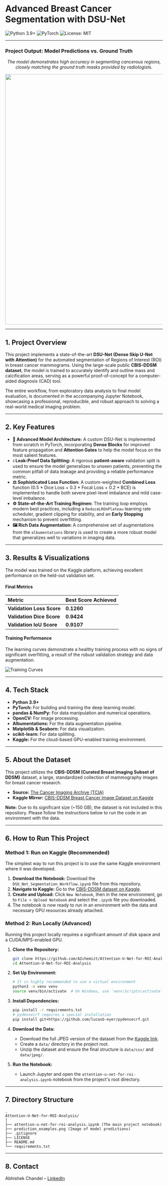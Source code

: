 # Advanced Breast Cancer Segmentation with DSU-Net

![Python 3.9+](https://img.shields.io/badge/Python-3.9+-blue.svg)
![PyTorch](https://img.shields.io/badge/PyTorch-2.0-orange.svg)
![License: MIT](https://img.shields.io/badge/License-MIT-yellow.svg)

---

### **Project Output: Model Predictions vs. Ground Truth**

<p align="center">
  <em>The model demonstrates high accuracy in segmenting cancerous regions, closely matching the ground truth masks provided by radiologists.</em>
</p>
<p align="center">
  <img src="prediction_examples.png" width="800" />
</p>

---

## 1. Project Overview

This project implements a state-of-the-art **DSU-Net (Dense Skip U-Net with Attention)** for the automated segmentation of Regions of Interest (ROI) in breast cancer mammograms. Using the large-scale public **CBIS-DDSM dataset**, the model is trained to accurately identify and outline mass and calcification areas, serving as a powerful proof-of-concept for a computer-aided diagnosis (CAD) tool.

The entire workflow, from exploratory data analysis to final model evaluation, is documented in the accompanying Jupyter Notebook, showcasing a professional, reproducible, and robust approach to solving a real-world medical imaging problem.

---

## 2. Key Features

-   **🔬 Advanced Model Architecture:** A custom DSU-Net is implemented from scratch in PyTorch, incorporating **Dense Blocks** for improved feature propagation and **Attention Gates** to help the model focus on the most salient features.
-   **💧 Leak-Proof Data Splitting:** A rigorous **patient-aware** validation split is used to ensure the model generalizes to unseen patients, preventing the common pitfall of data leakage and providing a reliable performance metric.
-   **⚖️ Sophisticated Loss Function:** A custom-weighted **Combined Loss** function (0.5 * Dice Loss + 0.3 * Focal Loss + 0.2 * BCE) is implemented to handle both severe pixel-level imbalance and mild case-level imbalance.
-   **⚙️ State-of-the-Art Training Regimen:** The training loop employs modern best practices, including a `ReduceLROnPlateau` learning rate scheduler, gradient clipping for stability, and an **Early Stopping** mechanism to prevent overfitting.
-   **🖼️ Rich Data Augmentation:** A comprehensive set of augmentations from the `albumentations` library is used to create a more robust model that generalizes well to variations in imaging data.

---

## 3. Results & Visualizations

The model was trained on the Kaggle platform, achieving excellent performance on the held-out validation set.

#### **Final Metrics**

| Metric                       | Best Score Achieved |
| :--------------------------- | :------------------ |
| **Validation Loss Score**    | **0.1260**          |
| **Validation Dice Score**    | **0.9424**          |
| **Validation IoU Score**     | **0.9107**          |

#### **Training Performance**
The learning curves demonstrate a healthy training process with no signs of significant overfitting, a result of the robust validation strategy and data augmentation.

![Training Curves](training_curves.png)

---

## 4. Tech Stack

-   **Python 3.9+**
-   **PyTorch:** For building and training the deep learning model.
-   **pandas & NumPy:** For data manipulation and numerical operations.
-   **OpenCV:** For image processing.
-   **Albumentations:** For the data augmentation pipeline.
-   **Matplotlib & Seaborn:** For data visualization.
-   **scikit-learn:** For data splitting.
-   **Kaggle:** For the cloud-based GPU-enabled training environment.

---

## 5. About the Dataset

This project utilizes the **CBIS-DDSM (Curated Breast Imaging Subset of DDSM)** dataset, a large, standardized collection of mammography images for breast cancer research.

-   **Source:** [The Cancer Imaging Archive (TCIA)](https://www.cancerimagingarchive.net/collection/cbis-ddsm/)
-   **Kaggle Mirror:** [CBIS-DDSM Breast Cancer Image Dataset on Kaggle](https://www.kaggle.com/datasets/awsaf49/cbis-ddsm-breast-cancer-image-dataset)

**Note:** Due to its significant size (~150 GB), the dataset is not included in this repository. Please follow the instructions below to run the code in an environment with the data.

---

## 6. How to Run This Project

### Method 1: Run on Kaggle (Recommended)

The simplest way to run this project is to use the same Kaggle environment where it was developed.

1.  **Download the Notebook:** Download the `DSU_Net_Segmentation_Workflow.ipynb` file from this repository.
2.  **Navigate to Kaggle:** Go to the [CBIS-DDSM dataset on Kaggle](https://www.kaggle.com/datasets/awsaf49/cbis-ddsm-breast-cancer-image-dataset).
3.  **Create and Upload:** Click `New Notebook`, then in the new environment, go to `File > Upload Notebook` and select the `.ipynb` file you downloaded.
4.  The notebook is now ready to run in an environment with the data and necessary GPU resources already attached.

### Method 2: Run Locally (Advanced)

Running this project locally requires a significant amount of disk space and a CUDA/MPS-enabled GPU.

1.  **Clone the Repository:**
    ```bash
    git clone https://github.com/AIchemizt/Attention-U-Net-for-ROI-Analysis.git
    cd Attention-U-Net-for-ROI-Analysis
    ```

2.  **Set Up Environment:**
    ```bash
    # It is highly recommended to use a virtual environment
    python3 -m venv venv
    source venv/bin/activate  # On Windows, use `venv\Scripts\activate`
    ```

3.  **Install Dependencies:**
    ```bash
    pip install -r requirements.txt
    # pydensecrf requires a special installation
    pip install git+https://github.com/lucasb-eyer/pydensecrf.git
    ```

4.  **Download the Data:**
    -   Download the full JPEG version of the dataset from the [Kaggle link](https://www.kaggle.com/datasets/awsaf49/cbis-ddsm-breast-cancer-image-dataset).
    -   Create a `data/` directory in the project root.
    -   Unzip the dataset and ensure the final structure is `data/csv/` and `data/jpeg/`.

5.  **Run the Notebook:**
    -   Launch Jupyter and open the `attention-u-net-for-roi-analysis.ipynb` notebook from the project's root directory.

---

## 7. Directory Structure

```
.
Attention-U-Net-for-ROI-Analysis/
│
├── attention-u-net-for-roi-analysis.ipynb (The main project notebook)
├── prediction_examples.png (Image of model predictions)
├── .gitignore
├── LICENSE
├── README.md
└── requirements.txt
```

---

## 8. Contact

Abhishek Chandel – [LinkedIn](https://www.linkedin.com/in/abhishek-chandel-0b0a63127/)